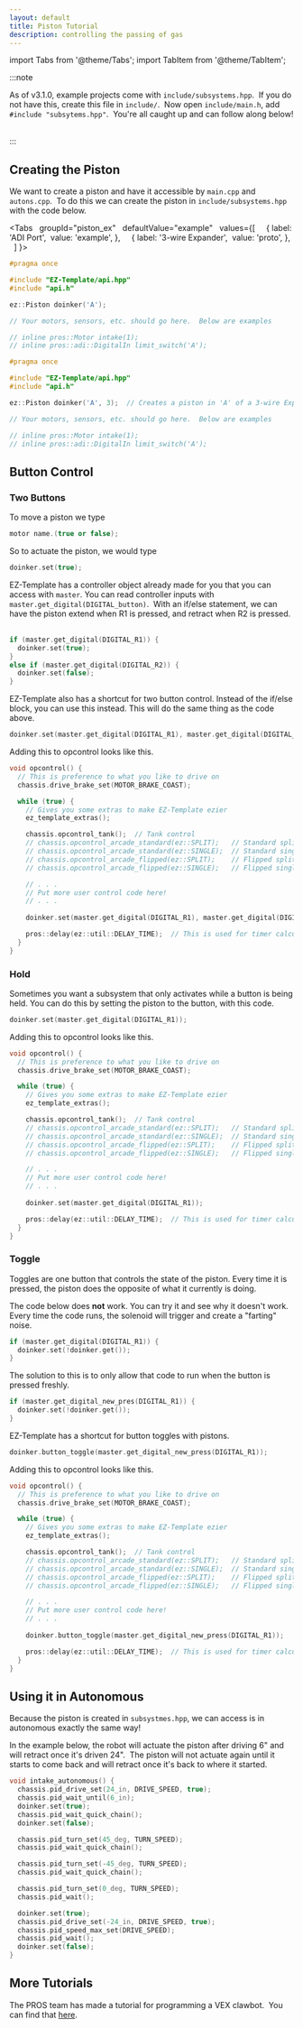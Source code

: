 ```yaml
---
layout: default
title: Piston Tutorial
description: controlling the passing of gas
---
```


import Tabs from '@theme/Tabs';
import TabItem from '@theme/TabItem';

:::note

As of v3.1.0, example projects come with `include/subsystems.hpp`.  If you do not have this, create this file in `include/`.  Now open `include/main.h`, add `#include "subsytems.hpp"`.  You're all caught up and can follow along below!  

:::

## Creating the Piston
We want to create a piston and have it accessible by `main.cpp` and `autons.cpp`.  To do this we can create the piston in `include/subsystems.hpp` with the code below.  



<Tabs
  groupId="piston_ex"
  defaultValue="example"
  values={[
    { label: 'ADI Port',  value: 'example', },
    { label: '3-wire Expander',  value: 'proto', },
  ]
}>

<TabItem value="example">

```cpp
#pragma once

#include "EZ-Template/api.hpp"
#include "api.h"

ez::Piston doinker('A');

// Your motors, sensors, etc. should go here.  Below are examples

// inline pros::Motor intake(1);
// inline pros::adi::DigitalIn limit_switch('A');
```
</TabItem>


<TabItem value="proto">

```cpp
#pragma once

#include "EZ-Template/api.hpp"
#include "api.h"

ez::Piston doinker('A', 3);  // Creates a piston in 'A' of a 3-wire Expander in port 3

// Your motors, sensors, etc. should go here.  Below are examples

// inline pros::Motor intake(1);
// inline pros::adi::DigitalIn limit_switch('A');
```
</TabItem>
</Tabs>


## Button Control

### Two Buttons
To move a piston we type
```cpp
motor name.(true or false);
```

So to actuate the piston, we would type
```cpp
doinker.set(true);  
```

EZ-Template has a controller object already made for you that you can access with `master`.  You can read controller inputs with `master.get_digital(DIGITAL_button)`.  With an if/else statement, we can have the piston extend when R1 is pressed, and retract when R2 is pressed.  
```cpp
if (master.get_digital(DIGITAL_R1)) {
  doinker.set(true);
} 
else if (master.get_digital(DIGITAL_R2)) {
  doinker.set(false);
} 
```

EZ-Template also has a shortcut for two button control.  Instead of the if/else block, you can use this instead.  This will do the same thing as the code above.  
```cpp
doinker.set(master.get_digital(DIGITAL_R1), master.get_digital(DIGITAL_R2));
```

Adding this to opcontrol looks like this.  
```cpp
void opcontrol() {
  // This is preference to what you like to drive on
  chassis.drive_brake_set(MOTOR_BRAKE_COAST);

  while (true) {
    // Gives you some extras to make EZ-Template ezier
    ez_template_extras();

    chassis.opcontrol_tank();  // Tank control
    // chassis.opcontrol_arcade_standard(ez::SPLIT);   // Standard split arcade
    // chassis.opcontrol_arcade_standard(ez::SINGLE);  // Standard single arcade
    // chassis.opcontrol_arcade_flipped(ez::SPLIT);    // Flipped split arcade
    // chassis.opcontrol_arcade_flipped(ez::SINGLE);   // Flipped single arcade

    // . . .
    // Put more user control code here!
    // . . .
    
    doinker.set(master.get_digital(DIGITAL_R1), master.get_digital(DIGITAL_R2));

    pros::delay(ez::util::DELAY_TIME);  // This is used for timer calculations!  Keep this ez::util::DELAY_TIME
  }
}
```

### Hold
Sometimes you want a subsystem that only activates while a button is being held.  You can do this by setting the piston to the button, with this code.  
```cpp
doinker.set(master.get_digital(DIGITAL_R1));
```

Adding this to opcontrol looks like this.  
```cpp
void opcontrol() {
  // This is preference to what you like to drive on
  chassis.drive_brake_set(MOTOR_BRAKE_COAST);

  while (true) {
    // Gives you some extras to make EZ-Template ezier
    ez_template_extras();

    chassis.opcontrol_tank();  // Tank control
    // chassis.opcontrol_arcade_standard(ez::SPLIT);   // Standard split arcade
    // chassis.opcontrol_arcade_standard(ez::SINGLE);  // Standard single arcade
    // chassis.opcontrol_arcade_flipped(ez::SPLIT);    // Flipped split arcade
    // chassis.opcontrol_arcade_flipped(ez::SINGLE);   // Flipped single arcade

    // . . .
    // Put more user control code here!
    // . . .
    
    doinker.set(master.get_digital(DIGITAL_R1));

    pros::delay(ez::util::DELAY_TIME);  // This is used for timer calculations!  Keep this ez::util::DELAY_TIME
  }
}
```

### Toggle
Toggles are one button that controls the state of the piston.  Every time it is pressed, the piston does the opposite of what it currently is doing.  

The code below does **not** work.  You can try it and see why it doesn't work.  Every time the code runs, the solenoid will trigger and create a "farting" noise.  
```cpp
if (master.get_digital(DIGITAL_R1)) {
  doinker.set(!doinker.get());
} 
```

The solution to this is to only allow that code to run when the button is pressed freshly.  
```cpp
if (master.get_digital_new_pres(DIGITAL_R1)) {
  doinker.set(!doinker.get());
} 
```


EZ-Template has a shortcut for button toggles with pistons.  
```cpp
doinker.button_toggle(master.get_digital_new_press(DIGITAL_R1));
```

Adding this to opcontrol looks like this.  
```cpp
void opcontrol() {
  // This is preference to what you like to drive on
  chassis.drive_brake_set(MOTOR_BRAKE_COAST);

  while (true) {
    // Gives you some extras to make EZ-Template ezier
    ez_template_extras();

    chassis.opcontrol_tank();  // Tank control
    // chassis.opcontrol_arcade_standard(ez::SPLIT);   // Standard split arcade
    // chassis.opcontrol_arcade_standard(ez::SINGLE);  // Standard single arcade
    // chassis.opcontrol_arcade_flipped(ez::SPLIT);    // Flipped split arcade
    // chassis.opcontrol_arcade_flipped(ez::SINGLE);   // Flipped single arcade

    // . . .
    // Put more user control code here!
    // . . .
    
    doinker.button_toggle(master.get_digital_new_press(DIGITAL_R1));

    pros::delay(ez::util::DELAY_TIME);  // This is used for timer calculations!  Keep this ez::util::DELAY_TIME
  }
}
```



## Using it in Autonomous
Because the piston is created in `subsystmes.hpp`, we can access is in autonomous exactly the same way!  

In the example below, the robot will actuate the piston after driving 6" and will retract once it's driven 24".  The piston will not actuate again until it starts to come back and will retract once it's back to where it started.  
```cpp
void intake_autonomous() {
  chassis.pid_drive_set(24_in, DRIVE_SPEED, true);
  chassis.pid_wait_until(6_in);
  doinker.set(true);
  chassis.pid_wait_quick_chain();
  doinker.set(false);

  chassis.pid_turn_set(45_deg, TURN_SPEED);
  chassis.pid_wait_quick_chain();

  chassis.pid_turn_set(-45_deg, TURN_SPEED);
  chassis.pid_wait_quick_chain();

  chassis.pid_turn_set(0_deg, TURN_SPEED);
  chassis.pid_wait();

  doinker.set(true);
  chassis.pid_drive_set(-24_in, DRIVE_SPEED, true);
  chassis.pid_speed_max_set(DRIVE_SPEED);  
  chassis.pid_wait();
  doinker.set(false);
}
```

## More Tutorials
The PROS team has made a tutorial for programming a VEX clawbot.  You can find that [here](https://pros.cs.purdue.edu/v5/tutorials/walkthrough/clawbot.html).